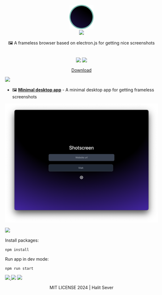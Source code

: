 <p align="center" class="logo-section">
<img src="https://github.com/halitsever/shotscreen-browser/blob/main/src/assets/logo.png?raw=true" height="80" width="80"/>
</br>
<img src="https://halitsever-api.vercel.app/api/repo-title?title=Shotscreen">

<p align="center">
🖼️ A frameless browser based on electron.js for getting nice screenshots<br>
<br/>
<br/>
<img src="https://img.shields.io/github/sponsors/halitsever"/> 
<img src="https://img.shields.io/github/license/halitsever/shotscreen-browser"/> 
</p>
<p align="center">
<a align="center" href="https://halitsever.github.io/shotscreen-browser">Download</a>
  </p>
</p>

<a align="center">
<img src="https://halitsever-api.vercel.app/api/details"/>
</a>

- 🖼️ [**Minimal desktop app**](#) - A minimal desktop app for getting frameless screenshots

<p align="center">
<img  src="https://github.com/halitsever/shotscreen-browser/blob/main/src/assets/ss.png?raw=true"/>
</p>

<a align="center" >
<img src="https://halitsever-api.vercel.app/api/installation"/>
</a>

Install packages:

```bash
npm install
```

Run app in dev mode:

```
npm run start
```

<a align="center" href="https://github.com/halitsever/shotscreen-browser/issues">
<img src="https://halitsever-api.vercel.app/api/issue"/>
</a>

<a align="center">
<img src="https://halitsever-api.vercel.app/api/sponsor"/>
</a>

<a align="center">
<img src="https://halitsever-api.vercel.app/api/license"/>
</a>

<p align="center">
 MIT LICENSE 2024 | Halit Sever
</p>
